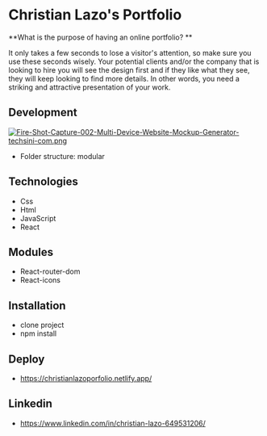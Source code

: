 # Christian Lazo's Portfolio

**What is the purpose of having an online portfolio? **

It only takes a few seconds to lose a visitor's attention, so make sure you use these seconds wisely. Your potential clients and/or the company that is looking to hire you will see the design first and if they like what they see, they will keep looking to find more details. In other words, you need a striking and attractive presentation of your work.

## Development

[![Fire-Shot-Capture-002-Multi-Device-Website-Mockup-Generator-techsini-com.png](https://i.postimg.cc/jdFZMLdd/Fire-Shot-Capture-002-Multi-Device-Website-Mockup-Generator-techsini-com.png)](https://postimg.cc/2VnQ6jZP)

- Folder structure: modular

## Technologies

- Css
- Html
- JavaScript
- React

## Modules

- React-router-dom
- React-icons

## Installation

- clone project
- npm install

## Deploy

- https://christianlazoporfolio.netlify.app/

## Linkedin

- https://www.linkedin.com/in/christian-lazo-649531206/
